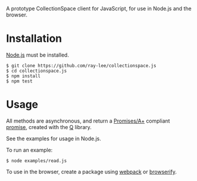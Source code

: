 A prototype CollectionSpace client for JavaScript, for use in Node.js and the browser.

# Installation

[Node.js](http://nodejs.org/) must be installed.

```
$ git clone https://github.com/ray-lee/collectionspace.js
$ cd collectionspace.js
$ npm install
$ npm test
```

# Usage

All methods are asynchronous, and return a [Promises/A+](https://github.com/promises-aplus/promises-spec) compliant [promise](http://www.html5rocks.com/en/tutorials/es6/promises/), created with the [Q](http://documentup.com/kriskowal/q/) library.

See the examples for usage in Node.js.

To run an example:

```
$ node examples/read.js
```

To use in the browser, create a package using [webpack](http://webpack.github.io/) or [browserify](http://browserify.org/).
